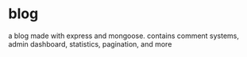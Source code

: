 # blog
a blog made with express and mongoose. contains comment systems, admin dashboard, statistics, pagination, and more
